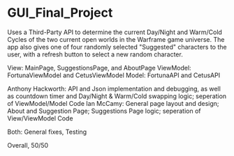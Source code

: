 # GUI_Final_Project

Uses a Third-Party API to determine the current Day/Night and Warm/Cold Cycles of the two current open worlds in the Warframe game universe. The app also gives one of four randomly selected "Suggested" characters to the user, with a refresh button to select a new random character.

View: MainPage, SuggestionsPage, and AboutPage
ViewModel: FortunaViewModel and CetusViewModel
Model: FortunaAPI and CetusAPI

Anthony Hackworth: API and Json implementation and debugging, as well as countdown timer and Day/Night & Warm/Cold swapping logic; seperation of ViewModel/Model Code
Ian McCamy: General page layout and design; About and Suggestion Page; Suggestions Page logic; seperation of View/ViewModel Code

Both: General fixes, Testing

Overall, 50/50
